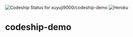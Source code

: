 ![Codeship Status for xuyuji9000/codeship-demo](https://app.codeship.com/projects/74409b60-f998-0135-5b52-6ab6449f402e/status?branch=master) ![Heroku](https://heroku-badge.herokuapp.com/?app=codeship-demo)

# codeship-demo
